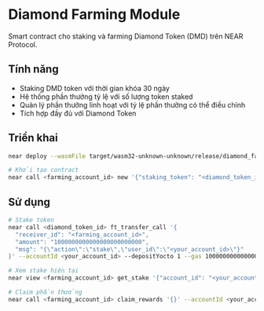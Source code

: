 # Diamond Farming Module

Smart contract cho staking và farming Diamond Token (DMD) trên NEAR Protocol.

## Tính năng

- Staking DMD token với thời gian khóa 30 ngày
- Hệ thống phần thưởng tỷ lệ với số lượng token staked
- Quản lý phần thưởng linh hoạt với tỷ lệ phần thưởng có thể điều chỉnh
- Tích hợp đầy đủ với Diamond Token

## Triển khai

```bash
near deploy --wasmFile target/wasm32-unknown-unknown/release/diamond_farming.wasm --accountId <farming_account_id>

# Khởi tạo contract
near call <farming_account_id> new '{"staking_token": "<diamond_token_id>"}' --accountId <owner_account_id>
```

## Sử dụng

```bash
# Stake token
near call <diamond_token_id> ft_transfer_call '{
  "receiver_id": "<farming_account_id>",
  "amount": "1000000000000000000000000", 
  "msg": "{\"action\":\"stake\",\"user_id\":\"<your_account_id>\"}"
}' --accountId <your_account_id> --depositYocto 1 --gas 100000000000000

# Xem stake hiện tại
near view <farming_account_id> get_stake '{"account_id": "<your_account_id>"}'

# Claim phần thưởng
near call <farming_account_id> claim_rewards '{}' --accountId <your_account_id> --depositYocto 1
```
